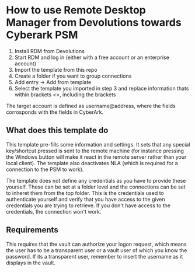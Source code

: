 # How to use Remote Desktop Manager from Devolutions towards Cyberark PSM

1. Install RDM from Devolutions
2. Start RDM and log in (either with a free account or an enterprise account)
3. Import the template from this repo
4. Create a folder if you want to group connections
5. Add entry -> Add from template
6. Select the template you imported in step 3 and replace information thats within brackets <>, including the brackets

The target account is defined as username@address, where the fields corrosponds with the fields in CyberArk.

## What does this template do

This template pre-fills some information and settings. It sets that any special key/shortcut pressed is sent to the remote machine (for instance pressing the Windows button will make it react in the remote server rather than your local client). The template also deactivates NLA (which is required for a connection to the PSM to work). 

The template does not define any credentials as you have to provide these yourself. These can be set at a folder level and the connections can be set to inheret them from the top folder. This is the credentials used to authenticate yourself and verify that you have access to the given credentials you are trying to retrieve. If you don't have access to the credentials, the connection won't work.


## Requirements

This requires that the vault can authorize your logon request, which means the user has to be a transparent user or a vault user of which you know the password. If its a transparent user, remember to insert the username as it displays in the vault.